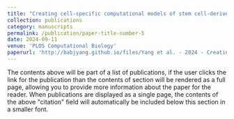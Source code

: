 ```yaml
---
title: "Creating cell-specific computational models of stem cell-derived cardiomyocytes using optical experiments"
collection: publications
category: manuscripts
permalink: /publication/paper-title-number-5
date: 2024-09-11
venue: 'PLOS Computational Biology'
paperurl: 'http://babjyang.github.io/files/Yang et al. - 2024 - Creating cell-specific computational models of ste.pdf'
---
```


The contents above will be part of a list of publications, if the user clicks the link for the publication than the contents of section will be rendered as a full page, allowing you to provide more information about the paper for the reader. When publications are displayed as a single page, the contents of the above "citation" field will automatically be included below this section in a smaller font.